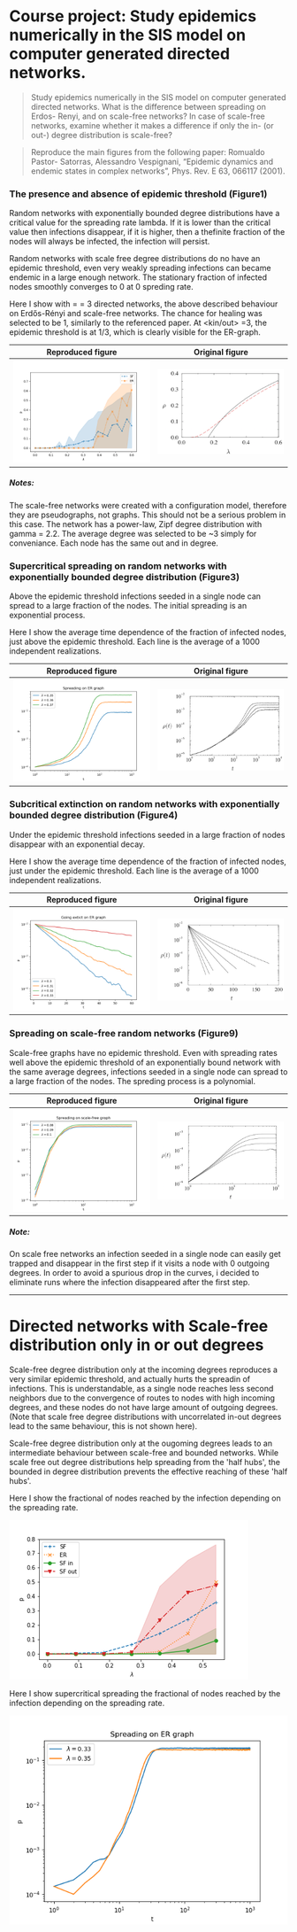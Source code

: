 # Course project: Study epidemics numerically in the SIS model on computer generated directed networks.



> Study epidemics numerically in the SIS model on computer generated directed networks. What is the difference between spreading on Erdos- Renyi, and on scale-free networks? In case of scale-free networks, examine whether it makes a difference if only the in- (or out-) degree distribution is scale-free?

> Reproduce the main figures from the following paper: Romualdo Pastor- Satorras, Alessandro Vespignani, “Epidemic dynamics and endemic states in complex networks”, Phys. Rev. E 63, 066117 (2001). 


### The presence and absence of epidemic threshold (Figure1)

Random networks with exponentially bounded degree distributions have a critical value for the spreading rate lambda. If it is lower than the critical value then infections disappear, if it is higher, then a thefinite fraction of the nodes will always be infected, the infection will persist.

Random networks with scale free degree distributions do no have an epidemic threshold, even very weakly spreading infections can became endemic in a large enough network. The stationary fraction of infected nodes smoothly converges to 0 at 0 spreding rate.

Here I show with <kin> = <kout> = 3 directed networks, the above described behaviour on Erdős-Rényi and scale-free networks. The chance for healing was selected to be 1, similarly to the referenced paper. At <kin/out> =3, the epidemic threshold is at 1/3, which is clearly visible for the ER-graph.


Reproduced figure            |  Original figure
:-------------------------:|:-------------------------:
![fig1](figs/fig1_best_yet.png) | ![fig1](original_figs/fig1.png)  



##### Notes: 
The scale-free networks were created with a configuration model, therefore they are pseudographs, not graphs. This should not be a serious problem in this case. The network has a power-law, Zipf degree distribution with gamma = 2.2. The average degree was selected to be ~3 simply for conveniance. Each node has the same out and in degree.


### Supercritical spreading on random networks with exponentially bounded degree distribution (Figure3)

Above the epidemic threshold infections seeded in a single node can spread to a large fraction of the nodes. The initial spreading is an exponential process. 

Here I show the average time dependence of the fraction of infected nodes, just above the epidemic threshold. Each line is the average of a 1000 independent realizations.

Reproduced figure            |  Original figure
:-------------------------:|:-------------------------:
![fig3](figs/fig3_final.png) | ![fig3](original_figs/fig3.png)  


### Subcritical extinction on random networks with exponentially bounded degree distribution (Figure4)

Under the epidemic threshold infections seeded in a large fraction of nodes disappear with an exponential decay.

Here I show the average time dependence of the fraction of infected nodes, just under the epidemic threshold. Each line is the average of a 1000 independent realizations.


Reproduced figure            |  Original figure
:-------------------------:|:-------------------------:
![fig4](figs/fig4_final.png) |  ![fig4](original_figs/fig4.png)  


### Spreading on scale-free random networks (Figure9)

Scale-free graphs have no epidemic threshold. Even with spreading rates well above the epidemic threshold of an exponentially bound network with the same average degrees, infections seeded in a single node can spread to a large fraction of the nodes. The spreding process is a polynomial.



Reproduced figure            |  Original figure
:-------------------------:|:-------------------------:
![fig9](figs/fig9_final.png) |  ![fig9](original_figs/fig9.png)  


##### Note:
On scale free networks an infection seeded in a single node can easily get trapped and disappear in the first step if it visits a node with 0 outgoing degrees. In order to avoid a spurious drop in the curves, i decided to eliminate runs where the infection disappeared after the first step.


---

# Directed networks with Scale-free distribution only in or out degrees

Scale-free degree distribution only at the incoming degrees reproduces a very similar  epidemic threshold, and actually hurts the spreadin of infections. This is understandable, as a single node reaches less second neighbors due to the convergence of routes to nodes with high incoming degrees, and these nodes do not have large amount of outgoing degrees.
(Note that scale free degree distributions with uncorrelated in-out degrees lead to the same behaviour, this is not shown here).

Scale-free degree distribution only at the ougoming degrees leads to an intermediate behaviour between scale-free and bounded networks. While scale free out degree distributions help spreading from the 'half hubs', the bounded in degree distribution prevents the effective reaching of these 'half hubs'.


Here I show the fractional of nodes reached by the infection depending on the spreading rate.

![fig1a](figs/fig1a_final.png)


Here I show supercritical spreading the fractional of nodes reached by the infection depending on the spreading rate.

![fig1a](figs/fig3a_final.png)

